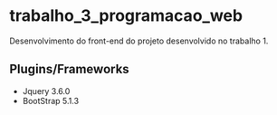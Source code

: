 # trabalho_3_programacao_web
Desenvolvimento do front-end do projeto desenvolvido no trabalho 1.

## Plugins/Frameworks
* Jquery 3.6.0
* BootStrap 5.1.3
